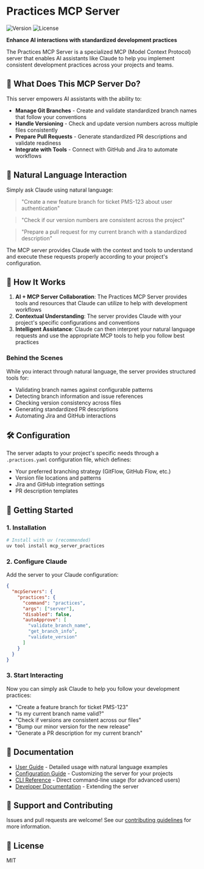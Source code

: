 # Practices MCP Server

![Version](https://img.shields.io/badge/version-0.2.0-blue)
![License](https://img.shields.io/badge/license-MIT-green)

**Enhance AI interactions with standardized development practices**

The Practices MCP Server is a specialized MCP (Model Context Protocol) server that enables AI assistants like Claude to help you implement consistent development practices across your projects and teams.

## 🚀 What Does This MCP Server Do?

This server empowers AI assistants with the ability to:

- **Manage Git Branches** - Create and validate standardized branch names that follow your conventions
- **Handle Versioning** - Check and update version numbers across multiple files consistently
- **Prepare Pull Requests** - Generate standardized PR descriptions and validate readiness
- **Integrate with Tools** - Connect with GitHub and Jira to automate workflows

## 💬 Natural Language Interaction

Simply ask Claude using natural language:

> "Create a new feature branch for ticket PMS-123 about user authentication"

> "Check if our version numbers are consistent across the project"

> "Prepare a pull request for my current branch with a standardized description"

The MCP server provides Claude with the context and tools to understand and execute these requests properly according to your project's configuration.

## 🔮 How It Works

1. **AI + MCP Server Collaboration**: The Practices MCP Server provides tools and resources that Claude can utilize to help with development workflows
2. **Contextual Understanding**: The server provides Claude with your project's specific configurations and conventions
3. **Intelligent Assistance**: Claude can then interpret your natural language requests and use the appropriate MCP tools to help you follow best practices

### Behind the Scenes

While you interact through natural language, the server provides structured tools for:

- Validating branch names against configurable patterns
- Detecting branch information and issue references
- Checking version consistency across files
- Generating standardized PR descriptions
- Automating Jira and GitHub interactions

## 🛠️ Configuration

The server adapts to your project's specific needs through a `.practices.yaml` configuration file, which defines:

- Your preferred branching strategy (GitFlow, GitHub Flow, etc.)
- Version file locations and patterns
- Jira and GitHub integration settings
- PR description templates

## 🏁 Getting Started

### 1. Installation

```bash
# Install with uv (recommended)
uv tool install mcp_server_practices
```

### 2. Configure Claude

Add the server to your Claude configuration:

```json
{
  "mcpServers": {
    "practices": {
      "command": "practices",
      "args": ["server"],
      "disabled": false,
      "autoApprove": [
        "validate_branch_name",
        "get_branch_info",
        "validate_version"
      ]
    }
  }
}
```

### 3. Start Interacting

Now you can simply ask Claude to help you follow your development practices:

- "Create a feature branch for ticket PMS-123"
- "Is my current branch name valid?"
- "Check if versions are consistent across our files"
- "Bump our minor version for the new release"
- "Generate a PR description for my current branch"

## 📖 Documentation

- [User Guide](docs/user_guide.md) - Detailed usage with natural language examples
- [Configuration Guide](docs/configuration_guide.md) - Customizing the server for your projects
- [CLI Reference](docs/user_guide.md#cli-reference) - Direct command-line usage (for advanced users)
- [Developer Documentation](docs/developer_documentation.md) - Extending the server

## 🤝 Support and Contributing

Issues and pull requests are welcome! See our [contributing guidelines](docs/developer_documentation.md#contributing) for more information.

## 📄 License

MIT
